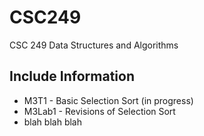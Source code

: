 # CSC249
CSC 249 Data Structures and Algorithms

## Include Information
- M3T1 - Basic Selection Sort (in progress)
- M3Lab1 - Revisions of Selection Sort
- blah blah blah